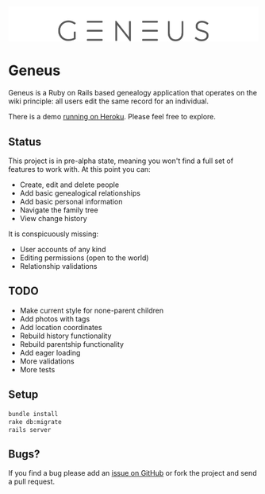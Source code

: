 ![Geneus logo](https://raw.githubusercontent.com/NILID/Geneus/master/geneus-github.png)

# Geneus

Geneus is a Ruby on Rails based genealogy application that operates on the wiki principle: all users edit the same record for an individual.

There is a demo [running on Heroku](https://geneus.herokuapp.com/). Please feel free to explore.

## Status

This project is in pre-alpha state, meaning you won't find a full set of features to work with. At this point you can:

* Create, edit and delete people
* Add basic genealogical relationships
* Add basic personal information
* Navigate the family tree
* View change history

It is conspicuously missing:

* User accounts of any kind
* Editing permissions (open to the world)
* Relationship validations

## TODO
* Make current style for none-parent children
* Add photos with tags
* Add location coordinates
* Rebuild history functionality
* Rebuild parentship functionality
* Add eager loading
* More validations
* More tests

## Setup

    bundle install
    rake db:migrate
    rails server

## Bugs?

If you find a bug please add an [issue on GitHub](https://github.com/NILID/Geneus/issues) or fork the project and send a pull request.